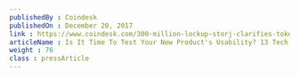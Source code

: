 ```yaml
---
publishedBy : Coindesk
publishedOn : December 20, 2017
link : https://www.coindesk.com/300-million-lockup-storj-clarifies-token-economics-surprise-reveal/
articleName : Is It Time To Test Your New Product's Usability? 13 Tech Experts Weigh In
weight : 76 
class : pressArticle
---
```

